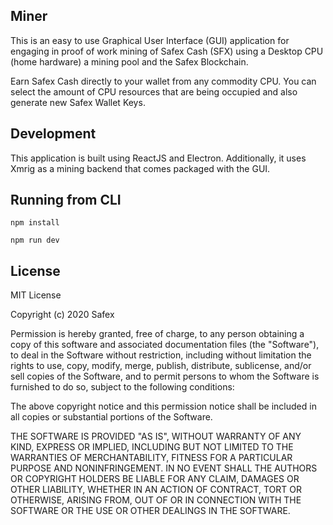 ## Miner

This is an easy to use Graphical User Interface (GUI) application for engaging in proof of work mining of Safex Cash (SFX) using a Desktop CPU (home hardware) a mining pool and the Safex Blockchain. 

Earn Safex Cash directly to your wallet from any commodity CPU. You can select the amount of CPU resources that are being occupied and also generate new Safex Wallet Keys.

## Development

This application is built using ReactJS and Electron. Additionally, it uses Xmrig as a mining backend that comes packaged with the GUI.

## Running from CLI

`npm install`

`npm run dev`

## License

MIT License

Copyright (c) 2020 Safex

Permission is hereby granted, free of charge, to any person obtaining a copy
of this software and associated documentation files (the "Software"), to deal
in the Software without restriction, including without limitation the rights
to use, copy, modify, merge, publish, distribute, sublicense, and/or sell
copies of the Software, and to permit persons to whom the Software is
furnished to do so, subject to the following conditions:

The above copyright notice and this permission notice shall be included in all
copies or substantial portions of the Software.

THE SOFTWARE IS PROVIDED "AS IS", WITHOUT WARRANTY OF ANY KIND, EXPRESS OR
IMPLIED, INCLUDING BUT NOT LIMITED TO THE WARRANTIES OF MERCHANTABILITY,
FITNESS FOR A PARTICULAR PURPOSE AND NONINFRINGEMENT. IN NO EVENT SHALL THE
AUTHORS OR COPYRIGHT HOLDERS BE LIABLE FOR ANY CLAIM, DAMAGES OR OTHER
LIABILITY, WHETHER IN AN ACTION OF CONTRACT, TORT OR OTHERWISE, ARISING FROM,
OUT OF OR IN CONNECTION WITH THE SOFTWARE OR THE USE OR OTHER DEALINGS IN THE
SOFTWARE.
